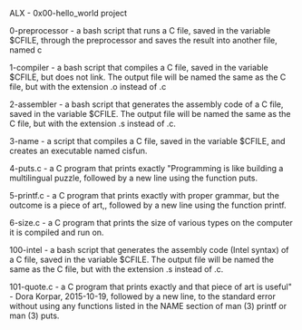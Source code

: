 ALX - 0x00-hello_world project

0-preprocessor - a bash script that runs a C file, saved in the variable $CFILE, through the preprocessor and saves the result into another file, named c

1-compiler - a bash script that compiles a C file, saved in the variable $CFILE, but does not link. The output file will be named the same as the C file, but with the extension .o instead of .c

2-assembler - a bash script that generates the assembly code of a C file, saved in the variable $CFILE. The output file will be named the same as the C file, but with the extension .s instead of .c.

3-name - a script that compiles a C file, saved in the variable $CFILE, and creates an executable named cisfun.

4-puts.c - a C program that prints exactly "Programming is like building a multilingual puzzle, followed by a new line using the function puts.

5-printf.c - a C program that prints exactly with proper grammar, but the outcome is a piece of art,, followed by a new line using the function printf.

6-size.c - a C program that prints the size of various types on the computer it is compiled and run on.

100-intel - a bash script that generates the assembly code (Intel syntax) of a C file, saved in the variable $CFILE. The output file will be named the same as the C file, but with the extension .s instead of .c.

101-quote.c - a C program that prints exactly and that piece of art is useful" - Dora Korpar, 2015-10-19, followed by a new line, to the standard error without using any functions listed in the NAME section of man (3) printf or man (3) puts.
